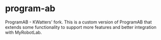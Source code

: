 # program-ab
ProgramAB - KWatters' fork.  This is a custom version of ProgramAB that extends some functionality to support more features and better integration with MyRobotLab.
